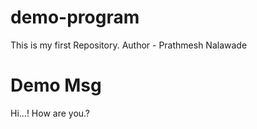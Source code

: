 # demo-program
This is my first Repository.
Author - Prathmesh Nalawade

# Demo Msg
Hi...! How are you.?